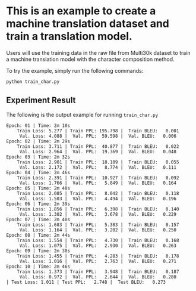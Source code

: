 # This is an example to create a machine translation dataset and train a translation model.

Users will use the training data in the raw file from Multi30k dataset to train a machine translation model with the character composition method.

To try the example, simply run the following commands:

```bash
python train_char.py
```

## Experiment Result

The following is the output example for running `train_char.py`

```
Epoch: 01 | Time: 2m 10s
	Train Loss: 5.277 | Train PPL: 195.798 |  Train BLEU:   0.001
	 Val. Loss: 4.088 |  Val. PPL:  59.598 |  Val. BLEU:   0.006
Epoch: 02 | Time: 2m 29s
	Train Loss: 3.711 | Train PPL:  40.877 |  Train BLEU:   0.022
	 Val. Loss: 2.964 |  Val. PPL:  19.369 |  Val. BLEU:   0.048
Epoch: 03 | Time: 2m 32s
	Train Loss: 2.901 | Train PPL:  18.189 |  Train BLEU:   0.055
	 Val. Loss: 2.172 |  Val. PPL:   8.774 |  Val. BLEU:   0.111
Epoch: 04 | Time: 2m 46s
	Train Loss: 2.391 | Train PPL:  10.927 |  Train BLEU:   0.092
	 Val. Loss: 1.766 |  Val. PPL:   5.849 |  Val. BLEU:   0.164
Epoch: 05 | Time: 2m 40s
	Train Loss: 2.085 | Train PPL:   8.042 |  Train BLEU:   0.118
	 Val. Loss: 1.503 |  Val. PPL:   4.494 |  Val. BLEU:   0.196
Epoch: 06 | Time: 2m 39s
	Train Loss: 1.856 | Train PPL:   6.398 |  Train BLEU:   0.140
	 Val. Loss: 1.302 |  Val. PPL:   3.678 |  Val. BLEU:   0.229
Epoch: 07 | Time: 2m 40s
	Train Loss: 1.683 | Train PPL:   5.383 |  Train BLEU:   0.157
	 Val. Loss: 1.164 |  Val. PPL:   3.202 |  Val. BLEU:   0.250
Epoch: 08 | Time: 2m 44s
	Train Loss: 1.554 | Train PPL:   4.730 |  Train BLEU:   0.168
	 Val. Loss: 1.075 |  Val. PPL:   2.930 |  Val. BLEU:   0.263
Epoch: 09 | Time: 2m 38s
	Train Loss: 1.455 | Train PPL:   4.283 |  Train BLEU:   0.178
	 Val. Loss: 1.016 |  Val. PPL:   2.763 |  Val. BLEU:   0.271
Epoch: 10 | Time: 2m 46s
	Train Loss: 1.373 | Train PPL:   3.948 |  Train BLEU:   0.187
	 Val. Loss: 0.972 |  Val. PPL:   2.644 |  Val. BLEU:   0.280
| Test Loss: 1.011 | Test PPL:   2.748 |  Test BLEU:   0.273
```
